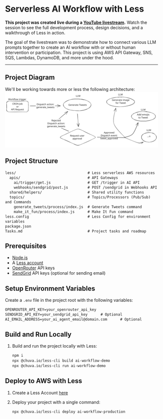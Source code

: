 # Serverless AI Workflow with Less

**This project was created live during a [YouTube livestream](https://www.youtube.com/watch?v=NuI18jQZ1m8&t=3315s).** Watch the session to see the full development process, design decisions, and a walkthrough of Less in action.

The goal of the livestream was to demonstrate how to connect various LLM prompts together to create an AI workflow with or without human intervention or participation. This project is using AWS API Gateway, SNS, SQS, Lambdas, DynamoDB, and more under the hood.

---

## Project Diagram

We'll be working towards more or less the following architecture:
![Project Diagram](./public/images/less-ai-workflow.svg)

## Project Structure

```
less/                                 # Less serverless AWS resources
  apis/                               # API Gateways
    ai/trigger/get.js                 # GET /trigger in AI API
    webhooks/sendgrid/post.js         # POST /sendgrid in Webhooks API
  shared/helpers/                     # Shared utility functions
  topics/                             # Topics/Processors (Pub/Sub) and Commands
    generate_tweets/process/index.js  # Generate Tweets command
    make_it_fun/process/index.js      # Make It Fun command
less.config                           # Less Config for environment variables
package.json
Tasks.md                              # Project tasks and roadmap
```

## Prerequisites

- [Node.js](https://nodejs.org/)
- A [Less account](https://less.chuva.io/sign-in-sign-up)
- [OpenRouter](https://openrouter.ai/) API keys
- [SendGrid](https://sendgrid.com/) API keys (optional for sending email)

## Setup Environment Variables

Create a `.env` file in the project root with the following variables:

```
OPENROUTER_API_KEY=your_openrouter_api_key
SENDGRID_API_KEY=your_sendgrid_api_key      # Optional
AI_EMAIL_ADDRESS=your_ai_agent_email@domain.com      # Optional
```

## Build and Run Locally

1. Build and run the project locally with Less:
   ```sh
   npm i
   npx @chuva.io/less-cli build ai-workflow-demo
   npx @chuva.io/less-cli run ai-workflow-demo
   ```

## Deploy to AWS with Less

1. Create a Less Account [here](https://less.chuva.io/sign-in-sign-up)
1. Deploy your project with a single command:

   ```sh
   npx @chuva.io/less-cli deploy ai-workflow-production
   ```
